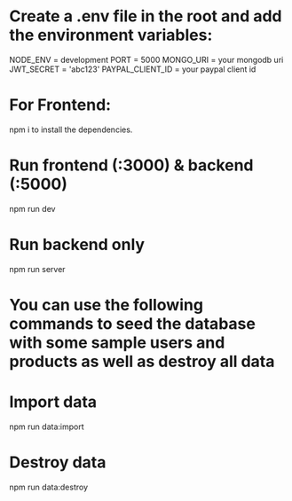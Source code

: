 # Create a .env file in the root and add the environment variables:

NODE_ENV = development
PORT = 5000
MONGO_URI = your mongodb uri
JWT_SECRET = 'abc123'
PAYPAL_CLIENT_ID = your paypal client id

# For Frontend:

npm i to install the dependencies.

# Run frontend (:3000) & backend (:5000)

npm run dev

# Run backend only

npm run server

# You can use the following commands to seed the database with some sample users and products as well as destroy all data

# Import data

npm run data:import

# Destroy data

npm run data:destroy
